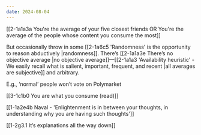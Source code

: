 ```yaml
---
date: 2024-08-04
---
```

[[2-1a1a3a You're the average of your five closest friends OR You're the average of the people whose content you consume the most]]

But occasionally throw in some [[2-1a6c5 'Randomness' is the opportunity to reason abductively |randomness]]. There’s [[2-1a1a3e There’s no objective average |no objective average]]—[[2-1a1a3 'Availability heuristic' - We easily recall what is salient, important, frequent, and recent |all averages are subjective]] and arbitrary.

E.g., ‘normal’ people won’t vote on Polymarket 

[[3-1c1b0 You are what you consume (read)]]

[[1-1a2e4b Naval - 'Enlightenment is in between your thoughts, in understanding why you are having such thoughts']]

[[1-2g3.1 It’s explanations all the way down]]